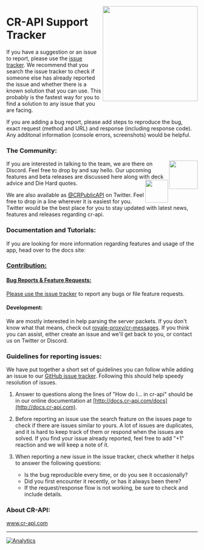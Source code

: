 <p align="center" style="pointer-events:none"><img src="https://api.cr-api.com/logo.png" height=
250px" align="right"></p>

# CR-API Support Tracker

If you have a suggestion or an issue to report, please use the [issue tracker](https://github.com/cr-api/cr-api/issues).
We recommend that you search the issue tracker to check if someone else has already reported the issue and whether there is a known solution that you can use. This probably is the fastest way for you to find a solution to any issue that you are facing.

If you are adding a bug report, please add steps to reproduce the bug, exact request (method and URL) and response (including response code). Any additonal information (console errors, screenshots) would be helpful.

### The Community:

<img src="https://discordapp.com/assets/94db9c3c1eba8a38a1fcf4f223294185.png" align="right" height="75px"/>
If you are interested in talking to the team, we are there on Discord. Feel free to drop by and say hello. Our upcoming features and beta releases are discussed here along with deck advice and Die Hard quotes.
<!---
Join our Discord Server from: <a href="xxx">xxx</a>.<br />
-->
<img src="https://g.twimg.com/dev/img/marketing/twitter-for-websites/header-logo.png" align="right" height="60px"/>

We are also available as <a href="https://www.twitter.com/CRPublicAPI">@CRPublicAPI</a> on Twitter. Feel free to drop in a line wherever it is easiest for you. Twitter would be the best place for you to stay updated with latest news, features and releases regarding cr-api.

### Documentation and Tutorials:

If you are looking for more information regarding features and usage of the app, head over to the docs site: <a target="_blank" href="https://docs.cr-api.com"> 


### Contribution:

#### Bug Reports & Feature Requests:

Please use the [issue tracker](https://github.com/cr-api/cr-api/issues) to report any bugs or file feature requests.


#### Development:

We are mostly interested in help parsing the server packets. If you don't know what that means, check out <a href="https://github.com/royale-proxy/cr-messages" target="_blank">royale-proxy/cr-messages</a>.
If you think you can assist, either create an issue and we'll get back to you, or contact us on Twitter or Discord.


### Guidelines for reporting issues:

We have put together a short set of guidelines you can follow while adding an issue to our [GitHub issue tracker](https://github.com/cr-api/cr-api/issues). Following this should help speedy resolution of issues.

1. Answer to questions along the lines of "How do I... in cr-api" should be in our online documentation at [http://docs.cr-api.com/docs](http://docs.cr-api.com). <!--If you are unable to find a how-to guide in our online documentation, feel free to ask your question on our [Discord Server](#the-community).-->

1. Before reporting an issue use the search feature on the issues page to check if there are issues similar to yours. A lot of issues are duplicates, and it is hard to keep track of them or respond when the issues are solved. If you find your issue already reported, feel free to add "+1" reaction and we will keep a note of it.

1. When reporting a new issue in the issue tracker, check whether it helps to answer the following questions:

   - Is the bug reproducible every time, or do you see it occasionally?
   - Did you first encounter it recently, or has it always been there?
   - If the request/response flow is not working, be sure to check and include details.

### About CR-API:

<a href="http://www.cr-api.com">www.cr-api.com</a>

---

[![Analytics](https://ga-beacon.appspot.com/UA-105476425-2/cr-api/readme)](https://docs.cr-api.com)
